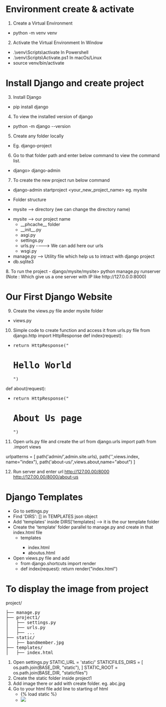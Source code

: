 
# Environment create & activate
1. Create a Virtual Environment
- python -m venv venv

2. Activate the Virtual Environment
In Window
- .\venv\Scripts\activate
In Powershell
- .\venv\Scripts\Activate.ps1
In macOs/Linux 
- source venv/bin/activate

# Install Django and create project 
3. Install Django 
- pip install django

4. To view the installed version of django
- python -m django --version

5. Create any folder locally
- Eg. django-project

6. Go to that folder path and enter below command to view the command list.
- django> django-admin

7. To create the new project run below command
- django-admin startproject <your_new_project_name> eg. mysite

- Folder structure
- mysite --> directory (we can change the directory name)
<ul>
	<li>
		mysite --> our project name
		<ul>
			<li>__phcache__ folder</li>
			<li>__init__.py</li>
			<li>asgi.py</li>
			<li>settings.py</li>
			<li>urls.py ----> We can add here our urls</li>
			<li>wsgi.py</li>
		</ul>
	</li>
	<li>manage.py --> Utility file which help us to intract with django project</li>
	<li>db.sqlite3</li>
</ul>
8. To run the project 
- django/mysite/mysite> python manage.py runserver
(Note : Which give us a one server with IP like http://127.0.0.0:8000)


# Our First Django Website
9. Create the views.py file ander mysite folder
- views.py

10. Simple code to create function and access it from urls.py file
from django.http import HttpResponse
def index(request):
- <pre>return HttpResponse("<h1>Hello World</h1>")</pre>

def about(request):
- <pre>return HttpResponse("<h1>About Us page</h1>")</pre>

11. Open urls.py file and create the url
from django.urls import path
from .import views

urlpatterns = [
path('admin/',admin.site.urls),
path('',views.index, name="index"),
path('about-us/',views.about,name="about")
]

12. Run server and enter url 
	http://127.00.00/8000
	http://127.00.00/8000/about-us

# Django Templates
- Go to settings.py
- Find 'DIRS': [] in TEMPLATES json object
- Add 'templates' inside DIRS['templates] --> it is the our template folder
- Create the 'template' folder parallel to manage.py and create in that index.html file
  <ul>
	<li>templates</li>
	<ul>
		<li>index.html</li>
		<li>aboutus.html</li>
	</ul>
  </ul>
- Open views.py file and add 
  - from django.shortcuts import render
  - def index(request):
    return render("index.html")

# To display the image from project
project/
<pre>
├── manage.py
├── project1/
│   ├── settings.py
│   ├── urls.py
│   ├── ...
├── static/
│   ├── bandmember.jpg
├── templates/
│   ├── index.html
</pre>
1. Open settings.py
	STATIC_URL = 'static/'
	STATICFILES_DIRS = [
		os.path.join(BASE_DIR, "static"),
	]
	STATIC_ROOT = os.path.join(BASE_DIR, "staticfiles")
2. Create the static folder inside project1 <your project name>
3. Add image there or add with create folder. eg. abc.jpg
4. Go to your html file add line to starting of html 
   - {% load static %}
   - <img src="{% static 'abc.jpg' %}">
